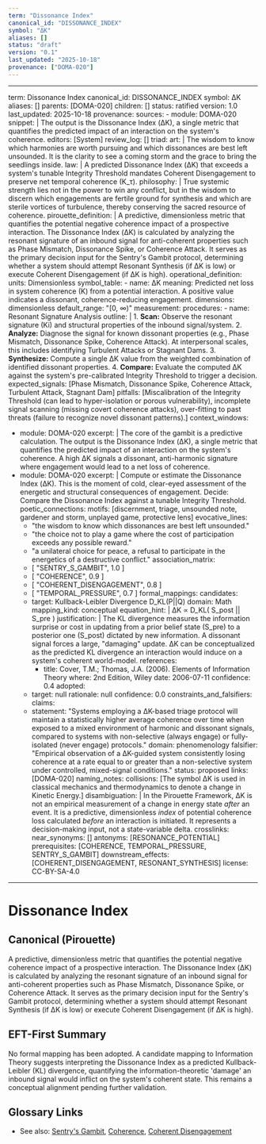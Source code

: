 ```yaml
---
term: "Dissonance Index"
canonical_id: "DISSONANCE_INDEX"
symbol: "ΔK"
aliases: []
status: "draft"
version: "0.1"
last_updated: "2025-10-18"
provenance: ["DOMA-020"]
---
```


---
term: Dissonance Index
canonical_id: DISSONANCE_INDEX
symbol: ΔK
aliases: []
parents: [DOMA-020]
children: []
status: ratified
version: 1.0
last_updated: 2025-10-18
provenance:
  sources:
    - module: DOMA-020
      snippet: |
        The output is the Dissonance Index (ΔK), a single metric that quantifies the predicted impact of an interaction on the system's coherence.
  editors: [System]
  review_log: []
triad:
  art: |
    The wisdom to know which harmonies are worth pursuing and which dissonances are best left unsounded. It is the clarity to see a coming storm and the grace to bring the seedlings inside.
  law: |
    A predicted Dissonance Index (ΔK) that exceeds a system's tunable Integrity Threshold mandates Coherent Disengagement to preserve net temporal coherence (K_τ).
  philosophy: |
    True systemic strength lies not in the power to win any conflict, but in the wisdom to discern which engagements are fertile ground for synthesis and which are sterile vortices of turbulence, thereby conserving the sacred resource of coherence.
pirouette_definition: |
  A predictive, dimensionless metric that quantifies the potential negative coherence impact of a prospective interaction. The Dissonance Index (ΔK) is calculated by analyzing the resonant signature of an inbound signal for anti-coherent properties such as Phase Mismatch, Dissonance Spike, or Coherence Attack. It serves as the primary decision input for the Sentry's Gambit protocol, determining whether a system should attempt Resonant Synthesis (if ΔK is low) or execute Coherent Disengagement (if ΔK is high).
operational_definition:
  units: Dimensionless
  symbol_table:
    - name: ΔK
      meaning: Predicted net loss in system coherence (K) from a potential interaction. A positive value indicates a dissonant, coherence-reducing engagement.
      dimensions: dimensionless
      default_range: "[0, ∞)"
  measurement:
    procedures:
      - name: Resonant Signature Analysis
        outline: |
          1. **Scan:** Observe the resonant signature (Ki) and structural properties of the inbound signal/system.
          2. **Analyze:** Diagnose the signal for known dissonant properties (e.g., Phase Mismatch, Dissonance Spike, Coherence Attack). At interpersonal scales, this includes identifying Turbulent Attacks or Stagnant Dams.
          3. **Synthesize:** Compute a single ΔK value from the weighted combination of identified dissonant properties.
          4. **Compare:** Evaluate the computed ΔK against the system's pre-calibrated Integrity Threshold to trigger a decision.
        expected_signals: [Phase Mismatch, Dissonance Spike, Coherence Attack, Turbulent Attack, Stagnant Dam]
        pitfalls: [Miscalibration of the Integrity Threshold (can lead to hyper-isolation or porous vulnerability), incomplete signal scanning (missing covert coherence attacks), over-fitting to past threats (failure to recognize novel dissonant patterns).]
context_windows:
  - module: DOMA-020
    excerpt: |
      The core of the gambit is a predictive calculation. The output is the Dissonance Index (ΔK), a single metric that quantifies the predicted impact of an interaction on the system's coherence. A high ΔK signals a dissonant, anti-harmonic signature where engagement would lead to a net loss of coherence.
  - module: DOMA-020
    excerpt: |
      Compute or estimate the Dissonance Index (ΔK). This is the moment of cold, clear-eyed assessment of the energetic and structural consequences of engagement. Decide: Compare the Dissonance Index against a tunable Integrity Threshold.
poetic_connections:
  motifs: [discernment, triage, unsounded note, gardener and storm, unplayed game, protective lens]
  evocative_lines:
    - "the wisdom to know which dissonances are best left unsounded."
    - "the choice not to play a game where the cost of participation exceeds any possible reward."
    - "a unilateral choice for peace, a refusal to participate in the energetics of a destructive conflict."
  association_matrix:
    - [ "SENTRY_S_GAMBIT", 1.0 ]
    - [ "COHERENCE", 0.9 ]
    - [ "COHERENT_DISENGAGEMENT", 0.8 ]
    - [ "TEMPORAL_PRESSURE", 0.7 ]
formal_mappings:
  candidates:
    - target: Kullback-Leibler Divergence D_KL(P||Q)
      domain: Math
      mapping_kind: conceptual
      equation_hint: |
        ΔK ∝ D_KL( S_post || S_pre )
      justification: |
        The KL divergence measures the information surprise or cost in updating from a prior belief state (S_pre) to a posterior one (S_post) dictated by new information. A dissonant signal forces a large, "damaging" update. ΔK can be conceptualized as the predicted KL divergence an interaction would induce on a system's coherent world-model.
      references:
        - title: Cover, T.M.; Thomas, J.A. (2006). Elements of Information Theory
          where: 2nd Edition, Wiley
          date: 2006-07-11
      confidence: 0.4
  adopted:
    - target: null
      rationale: null
      confidence: 0.0
constraints_and_falsifiers:
  claims:
    - statement: "Systems employing a ΔK-based triage protocol will maintain a statistically higher average coherence over time when exposed to a mixed environment of harmonic and dissonant signals, compared to systems with non-selective (always engage) or fully-isolated (never engage) protocols."
      domain: phenomenology
      falsifier: "Empirical observation of a ΔK-guided system consistently losing coherence at a rate equal to or greater than a non-selective system under controlled, mixed-signal conditions."
      status: proposed
      links: [DOMA-020]
naming_notes:
  collisions: [The symbol ΔK is used in classical mechanics and thermodynamics to denote a change in Kinetic Energy.]
  disambiguation: |
    In the Pirouette Framework, ΔK is not an empirical measurement of a change in energy state *after* an event. It is a predictive, dimensionless *index* of potential coherence loss calculated *before* an interaction is initiated. It represents a decision-making input, not a state-variable delta.
crosslinks:
  near_synonyms: []
  antonyms: [RESONANCE_POTENTIAL]
  prerequisites: [COHERENCE, TEMPORAL_PRESSURE, SENTRY_S_GAMBIT]
  downstream_effects: [COHERENT_DISENGAGEMENT, RESONANT_SYNTHESIS]
license: CC-BY-SA-4.0
---

# Dissonance Index

## Canonical (Pirouette)
A predictive, dimensionless metric that quantifies the potential negative coherence impact of a prospective interaction. The Dissonance Index (ΔK) is calculated by analyzing the resonant signature of an inbound signal for anti-coherent properties such as Phase Mismatch, Dissonance Spike, or Coherence Attack. It serves as the primary decision input for the Sentry's Gambit protocol, determining whether a system should attempt Resonant Synthesis (if ΔK is low) or execute Coherent Disengagement (if ΔK is high).

## EFT-First Summary
No formal mapping has been adopted. A candidate mapping to Information Theory suggests interpreting the Dissonance Index as a predicted Kullback-Leibler (KL) divergence, quantifying the information-theoretic 'damage' an inbound signal would inflict on the system's coherent state. This remains a conceptual alignment pending further validation.

## Glossary Links
- See also: [Sentry's Gambit](<#>), [Coherence](<#>), [Coherent Disengagement](<#>)